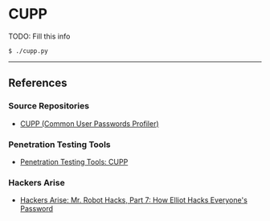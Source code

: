 # CUPP

TODO: Fill this info

```
$ ./cupp.py
```

---
## References

### Source Repositories

- [CUPP (Common User Passwords Profiler)](https://github.com/Mebus/cupp)

### Penetration Testing Tools

- [Penetration Testing Tools: CUPP](https://en.kali.tools/?p=1305)

### Hackers Arise

- [Hackers Arise: Mr. Robot Hacks, Part 7: How Elliot Hacks Everyone's Password](https://www.hackers-arise.com/post/2019/08/09/Mr-Robot-Hacks-Part-7-How-Elliot-Hacks-Everyones-Password)